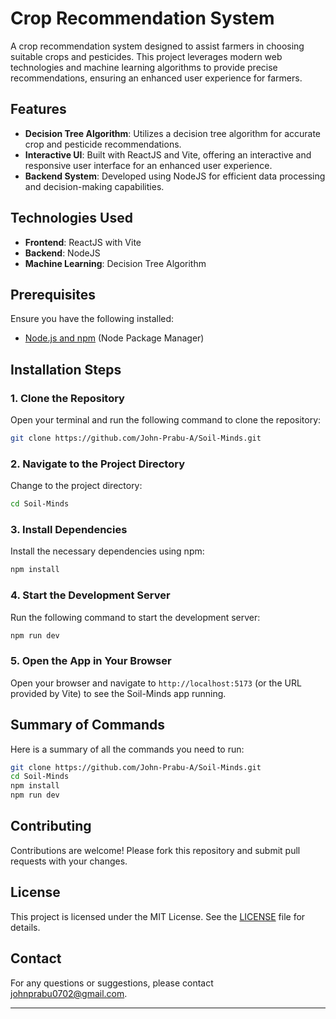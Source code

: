 # Crop Recommendation System

A crop recommendation system designed to assist farmers in choosing suitable crops and pesticides. This project leverages modern web technologies and machine learning algorithms to provide precise recommendations, ensuring an enhanced user experience for farmers.

## Features

- **Decision Tree Algorithm**: Utilizes a decision tree algorithm for accurate crop and pesticide recommendations.
- **Interactive UI**: Built with ReactJS and Vite, offering an interactive and responsive user interface for an enhanced user experience.
- **Backend System**: Developed using NodeJS for efficient data processing and decision-making capabilities.

## Technologies Used

- **Frontend**: ReactJS with Vite
- **Backend**: NodeJS
- **Machine Learning**: Decision Tree Algorithm

## Prerequisites

Ensure you have the following installed:

- [Node.js and npm](https://nodejs.org/) (Node Package Manager)

## Installation Steps

### 1. Clone the Repository

Open your terminal and run the following command to clone the repository:

```sh
git clone https://github.com/John-Prabu-A/Soil-Minds.git
```

### 2. Navigate to the Project Directory

Change to the project directory:

```sh
cd Soil-Minds
```

### 3. Install Dependencies

Install the necessary dependencies using npm:

```sh
npm install
```

### 4. Start the Development Server

Run the following command to start the development server:

```sh
npm run dev
```

### 5. Open the App in Your Browser

Open your browser and navigate to `http://localhost:5173` (or the URL provided by Vite) to see the Soil-Minds app running.

## Summary of Commands

Here is a summary of all the commands you need to run:

```sh
git clone https://github.com/John-Prabu-A/Soil-Minds.git
cd Soil-Minds
npm install
npm run dev
```

## Contributing

Contributions are welcome! Please fork this repository and submit pull requests with your changes.

## License

This project is licensed under the MIT License. See the [LICENSE](LICENSE) file for details.

## Contact

For any questions or suggestions, please contact [johnprabu0702@gmail.com](mailto:johnprabu0702@gmail.com).

---